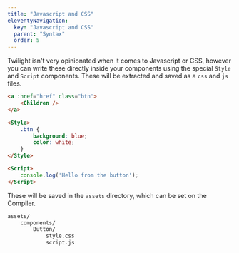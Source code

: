 ```yaml
---
title: "Javascript and CSS"
eleventyNavigation:
  key: "Javascript and CSS"
  parent: "Syntax"
  order: 5
---
```


Twilight isn't very opinionated when it comes to Javascript or CSS, however you can write these directly inside your components using the special `Style` and `Script` components. These will be extracted and saved as a `css` and `js` files.

```html
<a :href="href" class="btn">
    <Children />
</a>

<Style>
    .btn {
        background: blue;
        color: white;
    }
</Style>

<Script>
    console.log('Hello from the button');
</Script>
```

These will be saved in the `assets` directory, which can be set on the Compiler.

```txt
assets/
    components/
        Button/
            style.css
            script.js
```